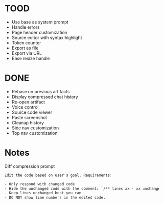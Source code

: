 # TOOD

- Use base as system prompt
- Handle errors
- Page header customization
- Source editor with syntax highlight
- Token counter
- Export as file
- Export via URL
- Ease resize handle

# DONE

- Rebase on previous artifacts
- Display compressed chat history
- Re-open artifact
- Voice control
- Source code viewer
- Paste screenshot
- Cleanup history
- Side nav customization
- Top nav customization

# Notes

Diff compression prompt

```txt
Edit the code based on user's goal. Requirements:

- Only respond with changed code
- Hide the unchanged code with the comment: `/** lines xx - xx unchanged */`
- Keep lines unchanged best you can
- DO NOT show line numbers in the edited code.
```

